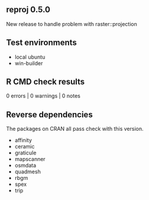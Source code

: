 ## reproj 0.5.0

New release to handle problem with raster::projection

## Test environments

* local ubuntu 
* win-builder 

## R CMD check results

0 errors | 0 warnings | 0 notes


## Reverse dependencies

The packages on CRAN all pass check with this version. 

- affinity
- ceramic
- graticule
- mapscanner
- osmdata
- quadmesh
- rbgm
- spex
- trip

